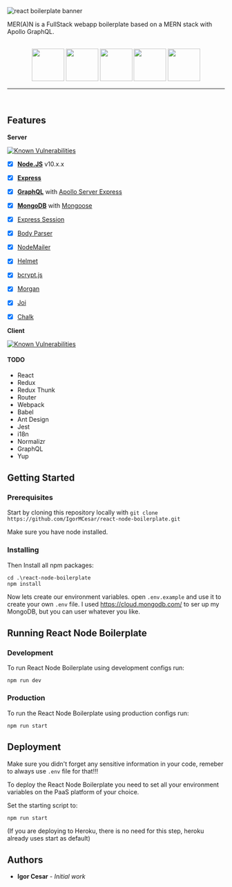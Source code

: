 <img src="https://user-images.githubusercontent.com/5064518/62132713-f3c25480-b2b3-11e9-9bb2-8447432ac980.png" alt="react boilerplate banner" align="center" />

<br />

MER(A)N is a FullStack webapp boilerplate based on a MERN stack with Apollo GraphQL.

<br>

<div align="center">
  <img src="https://cdn.iconscout.com/icon/free/png-256/mongodb-5-1175140.png" height="75">
  <img src="https://cdn.iconscout.com/icon/free/png-256/express-8-1175029.png" height="75">
  <img src="https://upload.wikimedia.org/wikipedia/commons/thumb/4/47/React.svg/512px-React.svg.png" height="75">
  <img src="https://media.licdn.com/dms/image/C4E0BAQE19TrEXW022w/company-logo_200_200/0?e=2159024400&v=beta&t=KSA1haVf2zqXDG5scvlmrXltTNA3MkkLLQpolQrTBTU" height="75">
  <img src="https://nodejs.org/static/images/logo-hexagon-card.png" height="75">
</div>

<hr />
<br />

## Features
**Server**

[![Known Vulnerabilities](https://snyk.io/test/github/IgorMCesar/react-node-boilerplate/badge.svg?targetFile=src/server/package.json)](https://snyk.io/test/github/IgorMCesar/react-node-boilerplate)
* [x] **[Node.JS](https://nodejs.org)** v10.x.x
* [x] **[Express](https://github.com/expressjs/express)**
* [x] **[GraphQL](http://graphql.org/)** with [Apollo Server Express](https://github.com/apollographql/apollo-server/tree/master/packages/apollo-server-express)
* [x] **[MongoDB](https://www.mongodb.com/)** with [Mongoose](https://github.com/Automattic/mongoose)
* [x] [Express Session](https://github.com/expressjs/session)
* [x] [Body Parser](https://github.com/expressjs/body-parser)
* [x] [NodeMailer](https://github.com/nodemailer/nodemailer)
* [x] [Helmet](https://github.com/helmetjs/helmet)
* [x] [bcrypt.js](https://github.com/dcodeIO/bcrypt.js)
* [x] [Morgan](https://github.com/expressjs/morgan)
* [x] [Joi](https://github.com/hapijs/joi)
* [x] [Chalk](https://github.com/chalk/chalk)


**Client**

[![Known Vulnerabilities](https://snyk.io/test/github/IgorMCesar/react-node-boilerplate/badge.svg?targetFile=src/client/package.json)](https://snyk.io/test/github/IgorMCesar/react-node-boilerplate)
#### TODO
* React
* Redux
* Redux Thunk
* Router
* Webpack
* Babel
* Ant Design
* Jest
* i18n
* Normalizr
* GraphQL
* Yup

## Getting Started

### Prerequisites

Start by cloning this repository locally with `git clone https://github.com/IgorMCesar/react-node-boilerplate.git`

Make sure you have node installed.

### Installing

Then Install all npm packages:

```
cd .\react-node-boilerplate
npm install
```

Now lets create our environment variables. open `.env.example` and use it to create your own `.env` file.
I used https://cloud.mongodb.com/ to ser up my MongoDB, but you can user whatever you like.

## Running React Node Boilerplate
### Development

To run React Node Boilerplate using development configs run:
```
npm run dev
```

### Production

To run the React Node Boilerplate using production configs run:
```
npm run start
```

## Deployment

Make sure you didn't forget any sensitive information in your code, remeber to always use `.env` file for that!!!

To deploy the React Node Boilerplate you need to set all your environment variables on the PaaS platform of your choice.

Set the starting script to:
```
npm run start
```
(If you are deploying to Heroku, there is no need for this step, heroku already uses start as default)

## Authors

* **Igor Cesar** - *Initial work*


